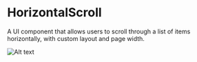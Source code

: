 # HorizontalScroll
A UI component that allows users to scroll through a list of items horizontally, with custom layout and page width.

![Alt text](https://p87.imgup.net/SimulatorS6594.png "Screenshot")
